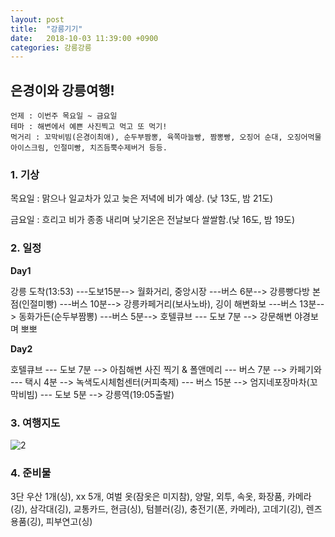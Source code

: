 ```yaml
---
layout: post
title:  "강릉기기"
date:   2018-10-03 11:39:00 +0900
categories: 강릉강릉
---
```


## 은경이와 강릉여행!

```
언제 : 이번주 목요일 ~ 금요일
테마 : 해변에서 예쁜 사진찍고 먹고 또 먹기!
먹거리 : 꼬막비빔(은경이최애), 순두부짬뽕, 육쪽마늘빵, 짬뽕빵, 오징어 순대, 오징어먹물 아이스크림, 인절미빵, 치즈듬뿍수제버거 등등.
```

### 1. 기상

목요일 : 맑으나 일교차가 있고 늦은 저녁에 비가 예상. (낮 13도, 밤 21도)

금요일 :  흐리고 비가 종종 내리며 낮기온은 전날보다 쌀쌀함.(낮 16도, 밤 19도)

### 2. 일정

**Day1**

강릉 도착(13:53)  ---도보15분--> 월화거리, 중앙시장  ---버스 6분--> 강릉빵다방 본점(인절미빵)  ---버스 10분--> 강릉카페거리(보사노바), 깅이 해변화보  ---버스 13분--> 동화가든(순두부짬뽕)  ---버스 5분--> 호텔큐브  --- 도보 7분 --> 강문해변 야경보며 뽀뽀

**Day2**

호텔큐브  --- 도보 7분 --> 아침해변 사진 찍기 & 폴앤메리  --- 버스 7분 --> 카페기와   --- 택시 4분 -->  녹색도시체험센터(커피축제)   --- 버스 15분 -->  엄지네포장마차(꼬막비빔)   --- 도보 5분 --> 강릉역(19:05출발) 

### 3. 여행지도

![2](https://user-images.githubusercontent.com/33653318/46387132-41a41580-c700-11e8-870e-e66ff4ed98d1.PNG)

### 4. 준비물

3단 우산 1개(싱), xx 5개, 여벌 옷(잠옷은 미지참), 양말, 외투, 속옷, 화장품, 카메라(깅), 삼각대(깅), 교통카드, 현금(싱), 텀블러(깅), 충전기(폰, 카메라), 고데기(깅), 렌즈용품(깅), 피부연고(싱)